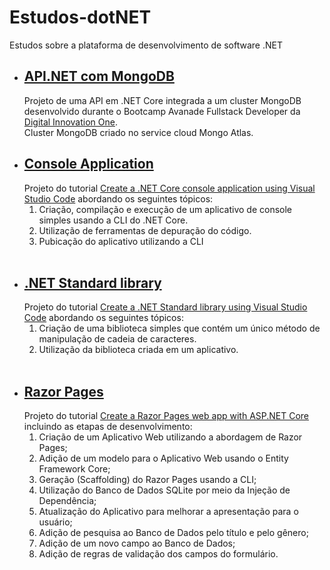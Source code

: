 # Estudos-dotNET
Estudos sobre a plataforma de desenvolvimento de software .NET

* ## [API.NET com MongoDB](https://github.com/flaviomarcilio/Estudos-dotNET/tree/master/API.NET-com-MongoDB/Api)
    Projeto de uma API em .NET Core integrada a um cluster MongoDB desenvolvido durante o Bootcamp Avanade Fullstack Developer da [Digital Innovation One](https://digitalinnovation.one/).
    <br>
    Cluster MongoDB criado no service cloud Mongo Atlas.
    <br>
* ## [Console Application](https://github.com/flaviomarcilio/Estudos-dotNET/tree/master/HelloWorld)
    Projeto do tutorial [Create a .NET Core console application using Visual Studio Code](https://docs.microsoft.com/en-us/dotnet/core/tutorials/with-visual-studio-code) abordando os seguintes tópicos:
    1) Criação, compilação e execução de um aplicativo de console simples usando a CLI do .NET Core.
    2) Utilização de ferramentas de depuração do código.
    3) Pubicação do aplicativo utilizando a CLI
    <br>
* ## [.NET Standard library](https://github.com/flaviomarcilio/Estudos-dotNET/tree/master/ClassLibraryProjects)
    Projeto do tutorial [Create a .NET Standard library using Visual Studio Code](https://docs.microsoft.com/en-us/dotnet/core/tutorials/library-with-visual-studio-code) abordando os seguintes tópicos:
    1) Criação de uma biblioteca simples que contém um único método de manipulação de cadeia de caracteres.
    2) Utilização da biblioteca criada em um aplicativo.
    <br>
* ## [Razor Pages](https://github.com/flaviomarcilio/Estudos-dotNET/tree/master/RazorPagesMovie)
    Projeto do tutorial [Create a Razor Pages web app with ASP.NET Core](https://docs.microsoft.com/en-us/aspnet/core/tutorials/razor-pages/?view=aspnetcore-3.1) incluindo as etapas de desenvolvimento:
    1) Criação de um Aplicativo Web utilizando a abordagem de Razor Pages;
    2) Adição de um modelo para o Aplicativo Web usando o Entity Framework Core;
    3) Geração (Scaffolding) do Razor Pages usando a CLI;
    4) Utilização do Banco de Dados SQLite por meio da Injeção de Dependência;
    5) Atualização do Aplicativo para melhorar a apresentação para o usuário;
    6) Adição de pesquisa ao Banco de Dados pelo título e pelo gênero;
    7) Adição de um novo campo ao Banco de Dados;
    8) Adição de regras de validação dos campos do formulário.
